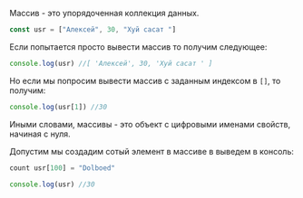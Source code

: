 Массив - это упорядоченная коллекция данных.

``` js
const usr = ["Алексей", 30, "Хуй сасат "]
```

Если попытается просто вывести массив то получим следующее:
``` js
console.log(usr) //[ 'Алексей', 30, 'Хуй сасат ' ]
```

Но если мы попросим вывести массив с заданным индексом в `[]`, то получим:
```js
console.log(usr[1]) //30
```

Иными словами, массивы - это объект с цифровыми именами свойств, начиная с нуля. 

Допустим мы создадим сотый элемент в массиве в выведем в консоль: 
```js
count usr[100] = "Dolboed"

console.log(usr) //30
```

